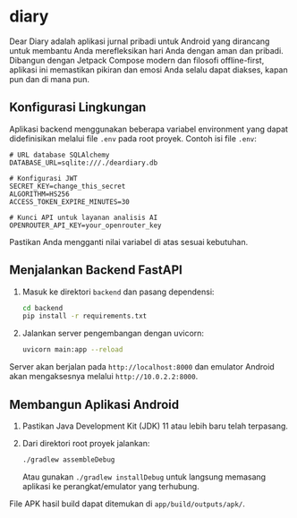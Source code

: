 # diary
Dear Diary adalah aplikasi jurnal pribadi untuk Android yang dirancang untuk membantu Anda merefleksikan hari Anda dengan aman dan pribadi. Dibangun dengan Jetpack Compose modern dan filosofi offline-first, aplikasi ini memastikan pikiran dan emosi Anda selalu dapat diakses, kapan pun dan di mana pun.

## Konfigurasi Lingkungan

Aplikasi backend menggunakan beberapa variabel environment yang dapat didefinisikan
melalui file `.env` pada root proyek. Contoh isi file `.env`:

```env
# URL database SQLAlchemy
DATABASE_URL=sqlite:///./deardiary.db

# Konfigurasi JWT
SECRET_KEY=change_this_secret
ALGORITHM=HS256
ACCESS_TOKEN_EXPIRE_MINUTES=30

# Kunci API untuk layanan analisis AI
OPENROUTER_API_KEY=your_openrouter_key
```

Pastikan Anda mengganti nilai variabel di atas sesuai kebutuhan.

## Menjalankan Backend FastAPI

1. Masuk ke direktori `backend` dan pasang dependensi:

   ```bash
   cd backend
   pip install -r requirements.txt
   ```

2. Jalankan server pengembangan dengan uvicorn:

   ```bash
   uvicorn main:app --reload
   ```

Server akan berjalan pada `http://localhost:8000` dan emulator Android akan
mengaksesnya melalui `http://10.0.2.2:8000`.

## Membangun Aplikasi Android

1. Pastikan Java Development Kit (JDK) 11 atau lebih baru telah terpasang.
2. Dari direktori root proyek jalankan:

   ```bash
   ./gradlew assembleDebug
   ```

   Atau gunakan `./gradlew installDebug` untuk langsung memasang aplikasi ke
   perangkat/emulator yang terhubung.

File APK hasil build dapat ditemukan di `app/build/outputs/apk/`.
